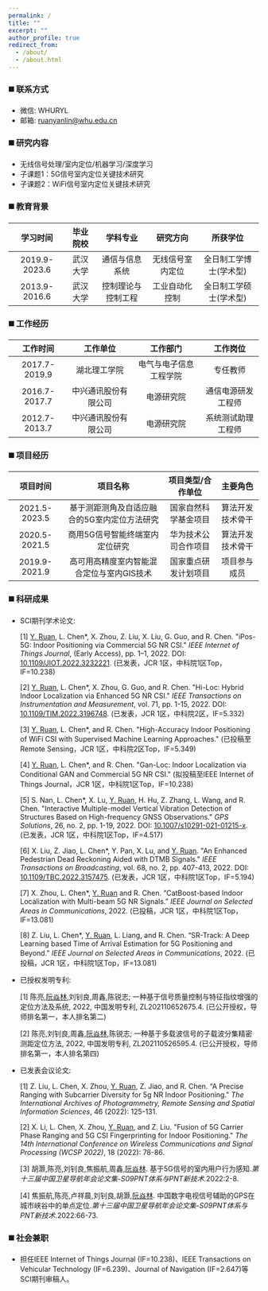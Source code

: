```yaml
---
permalink: /
title: ""
excerpt: ""
author_profile: true
redirect_from: 
  - /about/
  - /about.html
---
```

### ◼️ 联系方式

* 微信: WHURYL
* 邮箱: <ruanyanlin@whu.edu.cn>

### ◼️ 研究内容

* 无线信号处理/室内定位/机器学习/深度学习
* 子课题1：5G信号室内定位关键技术研究
* 子课题2：WiFi信号室内定位关键技术研究

### ◼️ 教育背景

|学习时间|毕业院校|学科专业|研究方向|所获学位|
|:-:|:-:|:-:|:-:|:-:|
|2019.9-2023.6|武汉大学|通信与信息系统|无线信号室内定位|全日制工学博士(学术型)|
|2013.9-2016.6|武汉大学|控制理论与控制工程|工业自动化控制|全日制工学硕士(学术型)|

### ◼️ 工作经历

|工作时间|工作单位|工作部门|工作岗位|
|:-:|:-:|:-:|:-:|
|2017.7-2019.9|湖北理工学院|电气与电子信息工程学院|专任教师|
|2016.7-2017.7|中兴通讯股份有限公司|电源研究院|通信电源研发工程师|
|2012.7-2013.7|中兴通讯股份有限公司|电源研究院|系统测试助理工程师|

### ◼️ 项目经历

|项目时间|项目名称|项目类型/合作单位|主要角色|
|:-:|:-:|:-:|:-:|
|2021.5-2023.5|基于测距测角及自适应融合的5G室内定位方法研究|国家自然科学基金项目|算法开发技术骨干|
|2020.5-2021.5|商用5G信号智能终端室内定位研究|华为技术公司合作项目|算法开发技术骨干|
|2019.9-2021.9|高可用高精度室内智能混合定位与室内GIS技术|国家重点研发计划项目|项目参与成员|

### ◼️ 科研成果

* SCI期刊学术论文:

  [1]	<u>Y. Ruan</u>, L. Chen*, X. Zhou, Z. Liu, X. Liu, G. Guo, and R. Chen. "iPos-5G: Indoor Positioning via Commercial 5G NR CSI." *IEEE Internet of Things Journal*, (Early Access), pp. 1–1, 2022. DOI: [10.1109/JIOT.2022.3232221](https://doi.org/10.1109/JIOT.2022.3232221). (已发表，JCR 1区，中科院1区Top，IF=10.238)

  [2]	<u>Y. Ruan</u>, L. Chen*, X. Zhou, G. Guo, and R. Chen. "Hi-Loc: Hybrid Indoor Localization via Enhanced 5G NR CSI." *IEEE Transactions on Instrumentation and Measurement*, vol. 71, pp. 1-15, 2022. DOI: [10.1109/TIM.2022.3196748](https://doi.org/10.1109/TIM.2022.3196748). (已发表，JCR 1区，中科院2区，IF=5.332)

  [3]	<u>Y. Ruan</u>, L. Chen*, and R. Chen. "High-Accuracy Indoor Positioning of WiFi CSI with Supervised Machine Learning Approaches." (已投稿至Remote Sensing，JCR 1区，中科院2区Top，IF=5.349)

  [4]	<u>Y. Ruan</u>, L. Chen*, and R. Chen. "Gan-Loc: Indoor Localization via Conditional GAN and Commercial 5G NR CSI." (拟投稿至IEEE Internet of Things Journal，JCR 1区，中科院1区Top，IF=10.238)

  [5]	S. Nan, L. Chen*, X. Lu, <u>Y. Ruan</u>, H. Hu, Z. Zhang, L. Wang, and R. Chen. "Interactive Multiple-model Vertical Vibration Detection of Structures Based on High-frequency GNSS Observations." *GPS Solutions*, 26, no. 2, pp. 1-19, 2022. DOI: [10.1007/s10291-021-01215-x](https://doi.org/10.1007/s10291-021-01215-x). (已发表，JCR 1区，中科院1区Top，IF=4.517)

  [6]	X. Liu, Z. Jiao, L. Chen*, Y. Pan, X. Lu, and <u>Y. Ruan</u>. "An Enhanced Pedestrian Dead Reckoning Aided with DTMB Signals." *IEEE Transactions on Broadcasting*, vol. 68, no. 2, pp. 407-413, 2022. DOI: [10.1109/TBC.2022.3157475](https://doi.org/10.1109/TBC.2022.3157475). (已发表，JCR 1区，中科院1区Top，IF=5.194)

  [7]	X. Zhou, L. Chen*, <u>Y. Ruan</u> and R. Chen. “CatBoost-based Indoor Localization with Multi-beam 5G NR Signals.” *IEEE Journal on Selected Areas in Communications*, 2022. (已投稿，JCR 1区，中科院1区Top，IF=13.081)

  [8]	Z. Liu, L. Chen*, <u>Y. Ruan</u>, L. Liang, and R. Chen. “SR-Track: A Deep Learning based Time of Arrival Estimation for 5G Positioning and Beyond.” *IEEE Journal on Selected Areas in Communications*, 2022. (已投稿，JCR 1区，中科院1区Top，IF=13.081)


* 已授权发明专利:

  [1]	陈亮,<u>阮焱林</u>,刘钊良,周鑫,陈锐志; 一种基于信号质量控制与特征指纹增强的定位方法及系统, 2022, 中国发明专利, ZL202110652675.4. (已公开授权，导师排名第一，本人排名第二)

  [2] 陈亮,刘钊良,周鑫,<u>阮焱林</u>,陈锐志; 一种基于多载波信号的子载波分集精密测距定位方法, 2022, 中国发明专利, ZL202110526595.4. (已公开授权，导师排名第一，本人排名第四)


* 已发表会议论文:

  [1] Z. Liu, L. Chen, X. Zhou, <u>Y. Ruan</u>, Z. Jiao, and R. Chen. “A Precise Ranging with Subcarrier Diversity for 5g NR Indoor Positioning." *The International Archives of Photogrammetry, Remote Sensing and Spatial Information Sciences*, 46 (2022): 125-131. 

  [2] X. Li, L. Chen, X. Zhou, <u>Y. Ruan</u>, and Z. Liu. "Fusion of 5G Carrier Phase Ranging and 5G CSI Fingerprinting for Indoor Positioning." *The 14th International Conference on Wireless Communications and Signal Processing (WCSP 2022)*, 18 (2022): 78-86.

  [3] 胡灏,陈亮,刘钊良,焦振航,周鑫,<u>阮焱林</u>. 基于5G信号的室内用户行为感知.*第十三届中国卫星导航年会论文集-S09PNT体系与PNT新技术*.2022:2-8. 

  [4] 焦振航,陈亮,卢祥晨,刘钊良,胡灏,<u>阮焱林</u>. 中国数字电视信号辅助的GPS在城市峡谷中的单点定位.*第十三届中国卫星导航年会论文集-S09PNT体系与PNT新技术*.2022:66-73.

### ◼️ 社会兼职

* 担任IEEE Internet of Things Journal (IF=10.238)、IEEE Transactions on Vehicular Technology (IF=6.239)、Journal of Navigation (IF=2.647)等SCI期刊审稿人。
